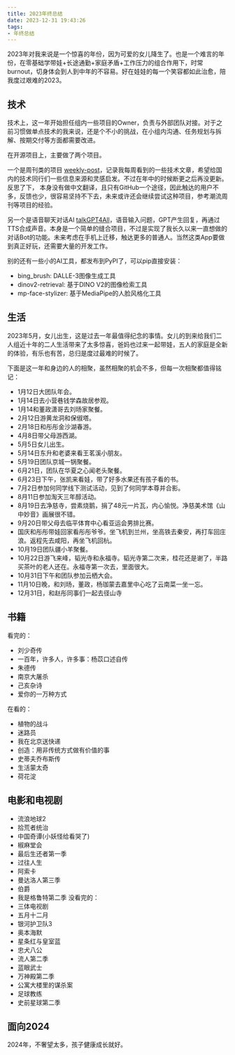 ```yaml
---
title: 2023年终总结
date: 2023-12-31 19:43:26
tags:
- 年终总结
---
```


2023年对我来说是一个惊喜的年份，因为可爱的女儿降生了。也是一个难言的年份，在零基础学带娃+长途通勤+家庭矛盾+工作压力的组合作用下，时常burnout，切身体会到人到中年的不容易。好在娃娃的每一个笑容都如此治愈，陪我度过艰难的2023。

## 技术

技术上，这一年开始担任组内一些项目的Owner，负责与外部团队对接。对于之前习惯做单点技术的我来说，还是个不小的挑战，在小组内沟通、任务规划与拆解、按期交付等方面都需要改进。

在开源项目上，主要做了两个项目。

一个是周刊类的项目 [weekly-post](https://vra.github.io/weekly-posts/)，记录我每周看到的一些技术文章，希望给国内的技术同行们一些信息来源和灵感启发。不过在年中的时候断更之后再没更新。反思了下， 本身没有做中文翻译，且只有GitHub一个途径，因此触达的用户不多，反馈也少，很容易坚持不下去，未来或许还会继续尝试这种项目，参考潮流周刊等项目的经验。

另一个是语音聊天对话AI [talkGPT4All](https://github.com/vra/talkGPT4All)，语音输入问题，GPT产生回复，再通过TTS合成声音。本身是一个简单的缝合项目，不过是实现了我长久以来一直想做的对话Bot的功能。未来考虑在手机上迁移，触达更多的普通人。当然这类App要做到真正好玩，还需要大量的开发工作。

别的还有一些小的AI工具，都发布到PyPI了，可以pip直接安装：
+ bing_brush: DALLE-3图像生成工具
+ dinov2-retrieval: 基于DINO V2的图像检索工具
+ mp-face-stylizer: 基于MediaPipe的人脸风格化工具

## 生活
2023年5月，女儿出生，这是过去一年最值得纪念的事情。女儿的到来给我们二人组近十年的二人生活带来了太多惊喜，爸妈也过来一起带娃，五人的家庭是全新的体验，有乐也有苦，总归是度过最难的时候了。

下面是这一年和身边的人的相聚，虽然相聚的机会不多，但每一次相聚都值得铭记：
+ 1月12日大团队年会。
+ 1月14日去小营巷钱学森故居参观。
+ 1月14和董政潇哥去刘旸家聚餐。
+ 2月12日游黄龙洞和保俶塔。
+ 2月18日和彤彤金沙湖春游。
+ 4月8日带父母游西湖。
+ 5月5日女儿出生。
+ 5月14日东升和老婆来看王茗溪小朋友。
+ 5月19日团队京城一锅聚餐。
+ 6月21日，团队在华夏之心闻老头聚餐。
+ 6月23日下午，张凯来看娃，带了好多水果还有孩子看的书。
+ 7月2日参加何同学线下测试活动，见到了何同学本尊并合影。
+ 8月11日参加淘天三年醇活动。
+ 8月19日去净慈寺，尝素烧鹅，捐了48元一片瓦，内心愉悦。净慈美术馆《山中妙音》画展很不错。
+ 9月20日带父母去临平体育中心看亚运会男排比赛。
+ 国庆和彤彤带娃回家看彤彤爷爷。坐飞机到兰州，坐高铁去秦安，再打车回庄浪。返程先去咸阳，再坐飞机回杭。
+ 10月19日团队疆小羊聚餐。
+ 10月22日游飞来峰，韬光寺和永福寺。韬光寺第二次来，桂花还是谢了，半路买茶叶的老人还在。永福寺第一次去，里面很大。
+ 10月31日下午和团队参加云栖大会。
+ 11月10日晚，和刘旸，董政，杨珈蒙去嘉里中心吃了云南菜一坐一忘。
+ 12月31日，和赵彤同事们一起去径山寺


## 书籍
看完的：
+ 刘少奇传
+ 一百年，许多人，许多事：杨苡口述自传
+ 朱德传
+ 南京大屠杀
+ 己亥杂诗
+ 爱你的一万种方式

在看的：
+ 植物的战斗
+ 迷路员
+ 我在北京送快递
+ 创造：用非传统方式做有价值的事
+ 史蒂夫乔布斯传
+ 生活蒙太奇
+ 荷花淀

## 电影和电视剧
+ 流浪地球2
+ 拾荒者统治
+ 中国奇谭(小妖怪给看哭了)
+ 椒麻堂会
+ 最后生还者第一季
+ 过往人生
+ 阿索卡
+ 曼达洛人第三季
+ 伯爵
+ 我是格鲁特第二季
没看完的：
+ 三体电视剧
+ 五月十二月
+ 银河护卫队3
+ 奥本海默
+ 星条红与皇室蓝
+ 忠犬八公
+ 流人第二季
+ 蓝眼武士
+ 万神殿第二季
+ 公寓大楼里的谋杀案
+ 足球教练
+ 史前星球第二季

## 面向2024
2024年，不奢望太多，孩子健康成长就好。

